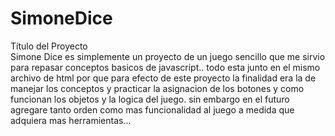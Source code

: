 # SimoneDice
Título del Proyecto  
Simone Dice
es simplemente un proyecto de un juego sencillo que me sirvio para repasar conceptos basicos de javascript..
todo esta junto en el mismo archivo de html por que para efecto de este proyecto la finalidad era la de manejar los conceptos y 
practicar la asignacion de los botones y como funcionan los objetos y la logica del juego. 
sin embargo en el futuro agregare tanto orden como mas funcionalidad al juego a medida que adquiera mas herramientas...
